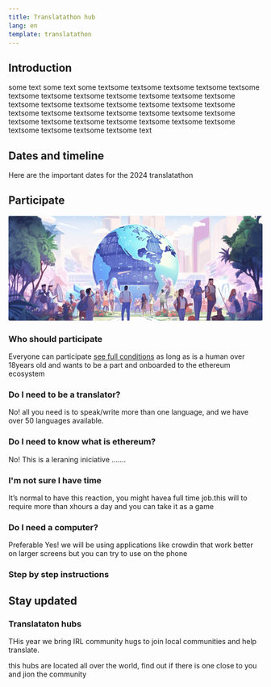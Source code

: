 ```yaml
---
title: Translatathon hub
lang: en
template: translatathon
---
```


<CardContainer>
  <EmojiCard
    emoji=':money_with_wings:'
    title='Help translate'
    description='[some text]'
  />
  <EmojiCard
    emoji=':money_with_wings:'
    title='Win prizes'
    description='[some text]'
  />
  <EmojiCard
    emoji=':closed_lock_with_key:'
    title='Have fun'
    description='[some text]'
  />
</CardContainer>

## Introduction

some text some text some textsome textsome textsome textsome textsome textsome textsome textsome textsome textsome textsome textsome textsome textsome textsome textsome textsome textsome textsome textsome textsome textsome textsome textsome textsome textsome textsome textsome textsome textsome textsome textsome textsome textsome textsome textsome textsome text

## Dates and timeline

Here are the important dates for the 2024 translatathon

<DatesAndTimeline />

<TranslatathonInANutshell />

## Participate

![](../../images/translatathon/participate.png)

### Who should participate

Everyone can participate [see full conditions](/translatathon/terms-and-conditions) as long as is a human over 18years old and wants to be a part and onboarded to the ethereum ecosystem

<TwoColumnContent>
  <CardContent>
    <h3>Do I need to be a translator?</h3>
    No!  
    all you need is to speak/write more than one language, and we have over 50 languages available.
  </CardContent>
  <CardContent>
  <h3>Do I need to know what is ethereum?</h3>
    No!  
    This is a leraning iniciative .......
  </CardContent>
</TwoColumnContent>

<TwoColumnContent>
  <CardContent>
    <h3>I'm not sure I have time</h3>
    It’s normal to have this reaction, you might havea full time job.this will to require more than xhours a day and you can take it as a game
  </CardContent>
  <CardContent>
    <h3>Do I need a computer?</h3>
    Preferable Yes!  
    we will be using applications like crowdin that work better on larger screens but you can try to use on the phone
  </CardContent>
</TwoColumnContent>

### Step by step instructions

## Stay updated

<TranslationHubCallout>
  <h3 style={{margin:0}}>Translataton hubs</h3>

  THis year we bring IRL community hugs to join local communities and help translate.

  this hubs are located all over the world, find out if there is one close to you and jion the community
</TranslationHubCallout>

<TranslatathonCalendar />

<ApplyNow />